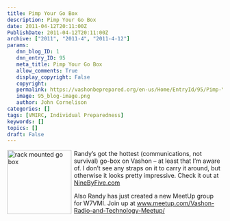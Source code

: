 ```yaml
---
title: Pimp Your Go Box
description: Pimp Your Go Box
date: 2011-04-12T20:11:00Z
PublishDate: 2011-04-12T20:11:00Z
archive: ["2011", "2011-4", "2011-4-12"]
params:
   dnn_blog_ID: 1
   dnn_entry_ID: 95
   meta_title: Pimp Your Go Box
   allow_comments: True
   display_copyright: False
   copyright: 
   permalink: https://vashonbeprepared.org/en-us/Home/EntryId/95/Pimp-Your-Go-Box
   image: 95_blog-image.png
   author: John Cornelison
categories: []
tags: [VMIRC, Individual Preparedness]
keywords: []
topics: []
draft: False
---
```


<p><a href="http://www.fivebynine.com/wp-content/uploads/2011/03/go-box-002.jpg"><img title="go box 002" alt="rack mounted go box" align="left" width="150" height="150" style="margin: 0px 6px 6px 0px; display: inline; float: left" src="http://www.fivebynine.com/wp-content/uploads/2011/03/go-box-002-150x150.jpg" /></a>Randy’s got the hottest (communications, not survival) go-box on Vashon – at least that I’m aware of. I don’t see any straps on it to carry it around, but otherwise it looks pretty impressive. Check it out at <a target="_blank" href="http://www.fivebynine.com/?p=584">NineByFive.com</a></p>
<p>Also Randy has just created a new MeetUp group for W7VMI. Join up at <a title="http://www.meetup.com/Vashon-Radio-and-Technology-Meetup/" href="http://www.meetup.com/Vashon-Radio-and-Technology-Meetup/">www.meetup.com/Vashon-Radio-and-Technology-Meetup/</a></p>
